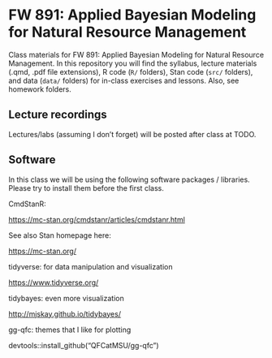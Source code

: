 # FW 891: Applied Bayesian Modeling for Natural Resource Management

Class materials for FW 891: Applied Bayesian Modeling for Natural
Resource Management. In this repository you will find the syllabus,
lecture materials (.qmd, .pdf file extensions), R code (`R/` folders),
Stan code (`src/` folders), and data (`data/` folders) for in-class
exercises and lessons. Also, see homework folders.

## Lecture recordings

Lectures/labs (assuming I don’t forget) will be posted after class at
TODO.

## Software

In this class we will be using the following software packages /
libraries. Please try to install them before the first class.

CmdStanR:

https://mc-stan.org/cmdstanr/articles/cmdstanr.html

See also Stan homepage here:

https://mc-stan.org/

tidyverse: for data manipulation and visualization

https://www.tidyverse.org/

tidybayes: even more visualization

http://mjskay.github.io/tidybayes/

gg-qfc: themes that I like for plotting

devtools::install_github(“QFCatMSU/gg-qfc”)
